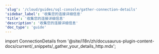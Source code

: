 ```yaml
---
'slug': '/cloud/guides/sql-console/gather-connection-details'
'sidebar_label': '收集您的连接详细信息'
'title': '收集您的连接详细信息'
'description': '收集您的连接详细信息'
'doc_type': 'guide'
---
```


import ConnectionDetails from '@site/i18n/zh/docusaurus-plugin-content-docs/current/_snippets/_gather_your_details_http.mdx';

<ConnectionDetails />

